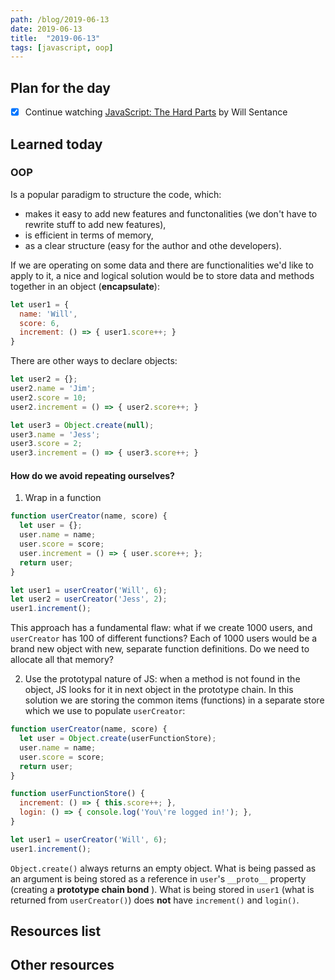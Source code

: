```yaml
---
path: /blog/2019-06-13
date: 2019-06-13
title:  "2019-06-13"
tags: [javascript, oop]
---
```


## Plan for the day

- [x] Continue watching [JavaScript: The Hard Parts](https://frontendmasters.com/courses/javascript-hard-parts/) by Will Sentance

## Learned today

### OOP

Is a popular paradigm to structure the code, which:

- makes it easy to add new features and functonalities (we don't have to rewrite stuff to add new features),
- is efficient in terms of memory,
- as a clear structure (easy for the author and othe developers).

If we are operating on some data and there are functionalities we'd like to apply to it, a nice and logical solution would be to store data and methods together in an object (**encapsulate**):

```javascript
let user1 = {
  name: 'Will',
  score: 6,
  increment: () => { user1.score++; }
}
```

There are other ways to declare objects:

```javascript
let user2 = {};
user2.name = 'Jim';
user2.score = 10;
user2.increment = () => { user2.score++; }
```

```javascript
let user3 = Object.create(null);
user3.name = 'Jess';
user3.score = 2;
user3.increment = () => { user3.score++; }
```

#### How do we avoid repeating ourselves?

1. Wrap in a function

  ```javascript
  function userCreator(name, score) {
    let user = {};
    user.name = name;
    user.score = score;
    user.increment = () => { user.score++; };
    return user;
  }

  let user1 = userCreator('Will', 6);
  let user2 = userCreator('Jess', 2);
  user1.increment();
  ```

  This approach has a fundamental flaw: what if we create 1000 users, and `userCreator` has 100 of different functions? Each of 1000 users would be a brand new object with new, separate function definitions. Do we need to allocate all that memory?

2. Use the prototypal nature of JS: when a method is not found in the object, JS looks for it in next object in the prototype chain. In this solution we are storing the common items (functions) in a separate store which we use to populate `userCreator`:

  ```javascript
  function userCreator(name, score) {
    let user = Object.create(userFunctionStore);
    user.name = name;
    user.score = score;
    return user;
  }

  function userFunctionStore() {
    increment: () => { this.score++; },
    login: () => { console.log('You\'re logged in!'); },
  }

  let user1 = userCreator('Will', 6);
  user1.increment();
  ```

  `Object.create()` always returns an empty object. What is being passed as an argument is being stored as a reference in `user`'s `__proto__` property (creating a **prototype chain bond** ). What is being stored in `user1` (what is returned from `userCreator()`) does **not** have `increment()` and `login()`.

## Resources list

## Other resources
